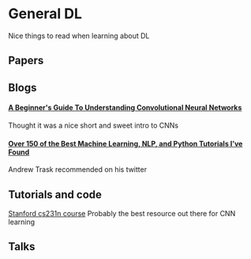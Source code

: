 # General DL
Nice things to read when learning about DL

## Papers

## Blogs

#### [A Beginner's Guide To Understanding Convolutional Neural Networks](https://adeshpande3.github.io/A-Beginner's-Guide-To-Understanding-Convolutional-Neural-Networks)
Thought it was a nice short and sweet intro to CNNs

#### [Over 150 of the Best Machine Learning, NLP, and Python Tutorials I’ve Found](https://medium.com/machine-learning-in-practice/over-150-of-the-best-machine-learning-nlp-and-python-tutorials-ive-found-ffce2939bd78)
Andrew Trask recommended on his twitter

## Tutorials and code

[Stanford cs231n course](http://cs231n.stanford.edu/)
Probably the best resource out there for CNN learning

## Talks

